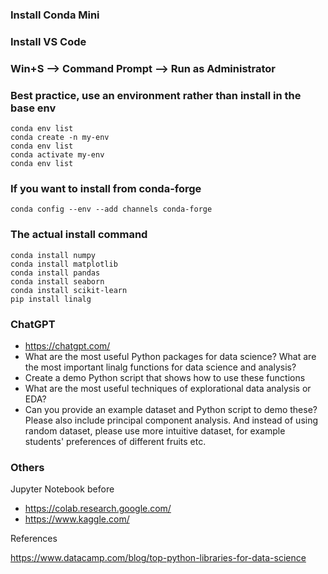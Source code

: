 ### Install Conda Mini
### Install VS Code

### Win+S --> Command Prompt --> Run as Administrator

### Best practice, use an environment rather than install in the base env
```
conda env list
conda create -n my-env
conda env list
conda activate my-env
conda env list
```
### If you want to install from conda-forge
```
conda config --env --add channels conda-forge
```

### The actual install command
```
conda install numpy
conda install matplotlib
conda install pandas
conda install seaborn
conda install scikit-learn
pip install linalg
```

### ChatGPT
- https://chatgpt.com/
- What are the most useful Python packages for data science?
What are the most important linalg functions for data science and analysis?
- Create a demo Python script that shows how to use these functions
- What are the most useful techniques of explorational data analysis or EDA?
- Can you provide an example dataset and Python script to demo these? Please also include principal component analysis. And instead of using random dataset, please use more intuitive dataset, for example students' preferences of different fruits etc. 

### Others

Jupyter Notebook before
- https://colab.research.google.com/
- https://www.kaggle.com/

References

https://www.datacamp.com/blog/top-python-libraries-for-data-science

